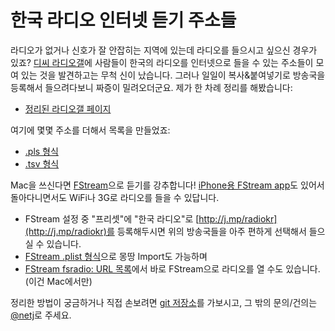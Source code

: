 한국 라디오 인터넷 듣기 주소들
==============================

라디오가 없거나 신호가 잘 안잡히는 지역에 있는데 라디오를 들으시고 싶으신
경우가 있죠?  [디씨 라디오갤][radiogal]에 사람들이 한국의 라디오를 인터넷으로
들을 수 있는 주소들이 모여 있는 것을 발견하고는 무척 신이 났습니다.  그러나
일일이 복사&붙여넣기로 방송국을 등록해서 들으려다보니 짜증이 밀려오더군요.
제가 한 차례 정리를 해봤습니다:

* [정리된 라디오갤 페이지](RadioGal.html)


여기에 몇몇 주소를 더해서 목록을 만들었죠:

* [.pls 형식](KoreanRadioURLs.pls)
* [.tsv 형식](KoreanRadioURLs.tsv)


Mac을 쓰신다면 [FStream][]으로 듣기를 강추합니다!
[iPhone용 FStream app][fstream app]도 있어서 돌아다니면서도 WiFi나 3G로
라디오를 들을 수 있답니다.

* FStream 설정 중 "프리셋"에 "한국 라디오"로
[http://j.mp/radiokr](http://j.mp/radiokr)를 등록해두시면 위의 방송국들을
아주 편하게 선택해서 들으실 수 있습니다.
* [FStream .plist 형식](KoreanRadioURLs.fstream.plist)으로 몽땅 Import도
가능하며
* [FStream fsradio: URL 목록](KoreanRadioURLs.fstream.html)에서 바로
FStream으로 라디오를 열 수도 있습니다. (이건 Mac에서만)

[radiogal]: http://gall.dcinside.com/list.php?id=radio&no=35715&page=1&bbs=
[fstream]: http://www.sourcemac.com/?page=fstream
[fstream app]: http://phobos.apple.com/WebObjects/MZStore.woa/wa/viewSoftware?id=289892007&mt=8


정리한 방법이 궁금하거나 직접 손보려면 [git 저장소][radio.kr git repo]를
가보시고, 그 밖의 문의/건의는 [@netj](http://twitter.com/netj)로 주세요.

[radio.kr git repo]: http://github.com/netj/radio.kr
